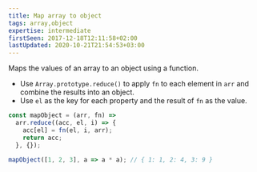 ```yaml
---
title: Map array to object
tags: array,object
expertise: intermediate
firstSeen: 2017-12-18T12:11:58+02:00
lastUpdated: 2020-10-21T21:54:53+03:00
---
```


Maps the values of an array to an object using a function.

- Use `Array.prototype.reduce()` to apply `fn` to each element in `arr` and combine the results into an object.
- Use `el` as the key for each property and the result of `fn` as the value.

```js
const mapObject = (arr, fn) =>
  arr.reduce((acc, el, i) => {
    acc[el] = fn(el, i, arr);
    return acc;
  }, {});
```

```js
mapObject([1, 2, 3], a => a * a); // { 1: 1, 2: 4, 3: 9 }
```

